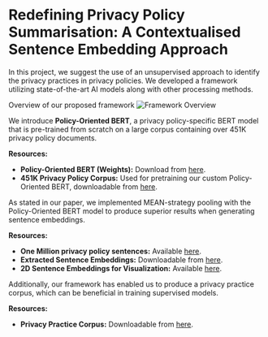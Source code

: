 
# Redefining Privacy Policy Summarisation: A Contextualised Sentence Embedding Approach

In this project, we suggest the use of an unsupervised approach to identify the privacy practices in privacy policies. We developed a framework utilizing state-of-the-art AI models along with other processing methods.

Overview of our proposed framework
![Framework Overview](https://github.com/Mrhamry/UnsupervisedFramework/assets/31767656/14b1dd88-7383-4185-8636-281d2cc33869)


We introduce **Policy-Oriented BERT**, a privacy policy-specific BERT model that is pre-trained from scratch on a large corpus containing over 451K privacy policy documents.

**Resources:**
- **Policy-Oriented BERT (Weights):** Download from [here](insert-link).
- **451K Privacy Policy Corpus:** Used for pretraining our custom Policy-Oriented BERT, downloadable from [here](insert-link).

As stated in our paper, we implemented MEAN-strategy pooling with the Policy-Oriented BERT model to produce superior results when generating sentence embeddings.

**Resources:**
- **One Million privacy policy sentences:** Available [here](insert-link).
- **Extracted Sentence Embeddings:** Downloadable from [here](insert-link).
- **2D Sentence Embeddings for Visualization:** Available [here](insert-link).

 Additionally, our framework has enabled us to produce a privacy practice corpus, which can be beneficial in training supervised models.

**Resources:**

- **Privacy Practice Corpus:** Downloadable from [here]((https://livewarwickac-my.sharepoint.com/:u:/g/personal/u1490553_live_warwick_ac_uk/ESbkLJztlCVOsfpD9CklZdoBA9_1jF-d4H_KWnQywSoGWw?e=T8cX06)https://livewarwickac-my.sharepoint.com/:u:/g/personal/u1490553_live_warwick_ac_uk/ESbkLJztlCVOsfpD9CklZdoBA9_1jF-d4H_KWnQywSoGWw?e=T8cX06).
